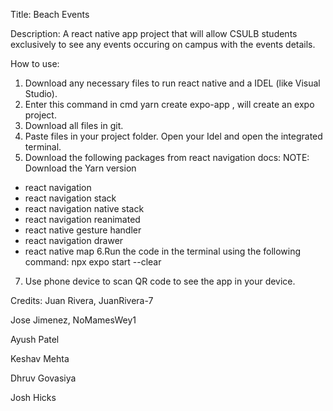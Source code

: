 Title: Beach Events

Description: A react native app project that will allow CSULB students exclusively 
to see any events occuring on campus with the events details.

How to use:
1. Download any necessary files to run react native and a IDEL (like Visual Studio).
2. Enter this command in cmd yarn create expo-app <Name of App>  , will create an expo project.
3. Download all files in git.
4. Paste files in your project folder.
Open your Idel and open the integrated terminal.
5. Download the following packages from react navigation docs:
NOTE: Download the Yarn version
- react navigation
- react navigation stack
- react navigation native stack
- react navigation reanimated
- react native gesture handler
- react navigation drawer
- react native map
6.Run the code in the terminal using the following command:
npx expo start --clear

7. Use phone device to scan QR code to see the app in your device.


Credits:
Juan Rivera, JuanRivera-7
  
Jose Jimenez, NoMamesWey1
  
Ayush Patel
  
Keshav Mehta
  
Dhruv Govasiya
  
Josh Hicks
